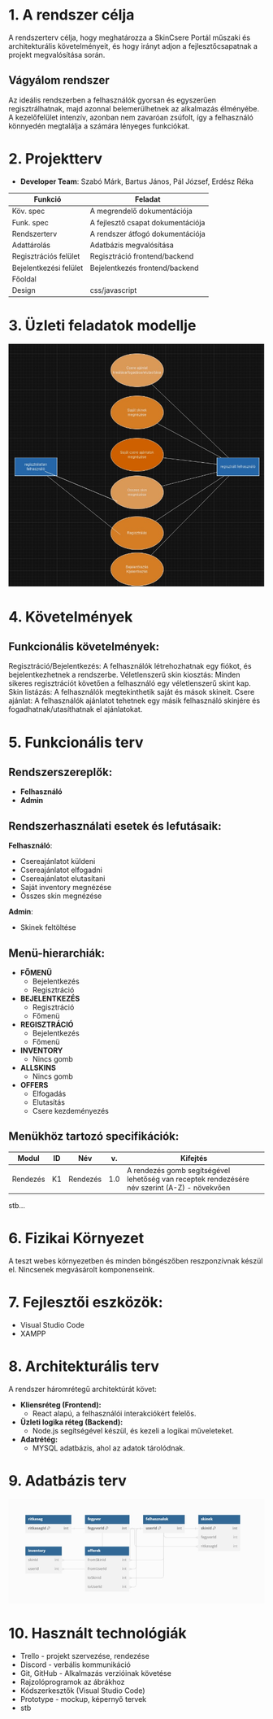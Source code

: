 # 1. A rendszer célja
A rendszerterv célja, hogy meghatározza a SkinCsere Portál műszaki és architekturális követelményeit, 
és hogy irányt adjon a fejlesztőcsapatnak a projekt megvalósítása során.

## Vágyálom rendszer
Az ideális rendszerben a felhasználók gyorsan és egyszerűen regisztrálhatnak, majd azonnal belemerülhetnek az alkalmazás élményébe. A kezelőfelület intenzív, azonban nem zavaróan zsúfolt, így a felhasználó könnyedén megtalálja a számára lényeges funkciókat.

# 2. Projektterv
- **Developer Team**: Szabó Márk, Bartus János, Pál József, Erdész Réka

| Funkció                     | Feladat                                   |
| ----------------------------| ------------------------------------------|
| Köv. spec                   | A megrendelő dokumentációja               |       
| Funk. spec                  | A fejlesztő csapat dokumentációja         |       
| Rendszerterv                | A rendszer átfogó dokumentációja          |      
| Adattárolás                 | Adatbázis megvalósítása                   |      
| Regisztrációs felület       | Regisztráció frontend/backend             |      
| Bejelentkezési felület      | Bejelentkezés frontend/backend            |       
| Főoldal                     |                                           |
| Design                      | css/javascript                            |    
# 3. Üzleti feladatok modellje
![Képernyőterv főmenu1](./uzleti_modell.jpg)
# 4. Követelmények

## Funkcionális követelmények:

Regisztráció/Bejelentkezés: A felhasználók létrehozhatnak egy fiókot, és bejelentkezhetnek a rendszerbe.
Véletlenszerű skin kiosztás: Minden sikeres regisztrációt követően a felhasználó egy véletlenszerű skint kap.
Skin listázás: A felhasználók megtekinthetik saját és mások skineit.
Csere ajánlat: A felhasználók ajánlatot tehetnek egy másik felhasználó skinjére és fogadhatnak/utasíthatnak el ajánlatokat.

# 5. Funkcionális terv 
## Rendszerszereplők:
- **Felhasználó**
- **Admin**

## Rendszerhasználati esetek és lefutásaik:

**Felhasználó**:
- Csereajánlatot küldeni
- Csereajánlatot elfogadni
- Csereajánlatot elutasítani
- Saját inventory megnézése
- Összes skin megnézése

**Admin**:
- Skinek feltöltése

## Menü-hierarchiák:
- **FŐMENÜ**
    - Bejelentkezés
    - Regisztráció
- **BEJELENTKEZÉS**
    - Regisztráció
    - Főmenü
- **REGISZTRÁCIÓ**
    - Bejelentkezés
    - Főmenü
- **INVENTORY**
    - Nincs gomb
- **ALLSKINS**
    - Nincs gomb
- **OFFERS**
    - Elfogadás
    - Elutasítás
    - Csere kezdeményezés


## Menükhöz tartozó specifikációk:
| Modul | ID | Név | v. | Kifejtés |
|---|---|---|---|---|
| Rendezés | K1 | Rendezés | 1.0 | A rendezés gomb segítségével lehetőség van receptek rendezésére név szerint (A-Z) - növekvően |

stb...
# 6. Fizikai Környezet

A teszt webes környezetben és minden böngészőben reszponzívnak készül el.
Nincsenek megvásárolt komponenseink.

# 7. Fejlesztői eszközök:

- Visual Studio Code
- XAMPP



# 8. Architekturális terv
A rendszer háromrétegű architektúrát követ:

- **Kliensréteg (Frontend):**
    - React alapú, a felhasználói interakciókért felelős.
- **Üzleti logika réteg (Backend):**
    - Node.js segítségével készül, és kezeli a logikai műveleteket.
- **Adatrétég:** 
    - MYSQL adatbázis, ahol az adatok tárolódnak.


# 9. Adatbázis terv

![Képernyőterv főmenu1](./afp_db_kep.jpeg)

# 10. Használt technológiák

- Trello - projekt szervezése, rendezése
- Discord - verbális kommunikáció
- Git, GitHub - Alkalmazás verzióinak követése
- Rajzolóprogramok az ábrákhoz
- Kódszerkesztők (Visual Studio Code)
- Prototype - mockup, képernyő tervek
- stb